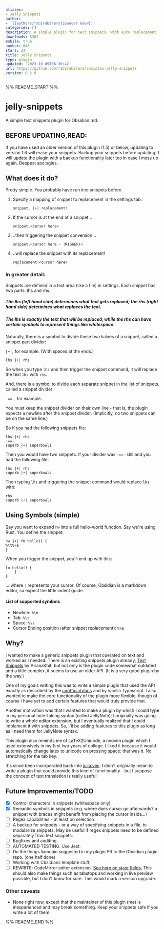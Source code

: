 ```yaml
---
aliases:
- Jelly Snippets
author:
- '[[authors/rabirabirara|Spencer Gouw]]'
categories: []
description: A simple plugin for text snippets, with auto replacement
downloads: 5303
mobile: true
number: 845
stars: 24
title: Jelly Snippets
type: plugin
updated: '2023-10-09T06:30:42'
url: https://github.com/rabirabirara/obsidian-jelly-snippets
version: 0.2.0
---
```


%% README_START %%

# jelly-snippets
A simple text snippets plugin for Obsidian.md.

## BEFORE UPDATING,READ: 

If you have used an older version of this plugin (1.5) or below, updating to version 1.6 will erase your snippets. Backup your snippets before updating; I will update the plugin with a backup functionality later too in case I mess up again. Deepest apologies. 

## What does it do?

Pretty simple. You probably have run into snippets before.

1. Specify a mapping of snippet to replacement in the settings tab.
	
	`snippet. |+| replacement!`
	
2. If the cursor is at the end of a snippet...
	
	`snippet.<cursor here>`
	
3. ..then triggering the snippet conversion...
	
	`snippet.<cursor here - TRIGGER!>`
	
4. ..will replace the snippet with its replacement!
	
	`replacement!<cursor here>`
	
### In greater detail:

Snippets are defined in a text area (like a file) in settings. Each snippet has two parts: lhs and rhs.

##### The lhs (left hand side) determines what text gets replaced; the rhs (right hand side) determines what replaces the text. 

##### The lhs is *exactly* the text that will be replaced, while the rhs can have certain symbols to represent things like whitespace.

Naturally, there is a symbol to divide these two halves of a snippet, called a snippet part divider:

` |+| `, for example. (With spaces at the ends.)

	lhs |+| rhs
	
So when you type `lhs` and then trigger the snippet command, it will replace the text `lhs` with `rhs`.
	
And, there is a symbol to divide each separate snippet in the list of snippets, called a snippet divider:

`-==-`, for example.

You must keep the snippet divider on their own line - that is, the plugin expects a newline after the snippet divider. (Implicitly, no two snippets can be on the same line.)

So if you had the following snippets file:

```
lhs |+| rhs
-==-
superb |+| superbowls
```

Then you would have two snippets. If your divider was `-==-` still and you had the following file:

```
lhs |+| rhs
superb |+| superbowls
```

Then typing `lhs` and triggering the snippet command would replace `lhs` with:

```
rhs
superb |+| superbowls
```

## Using Symbols (simple)

Say you want to expand `hw` into a full hello-world function. Say we're using Rust. You define the snippet:

```
hw |+| fn hello() {
%\t%\e
}
```

When you trigger the snippet, you'll end up with this:

```
fn hello() {
    |
}
```

... where `|` represents your cursor. Of course, Obsidian is a markdown editor, so expect the little indent guide.

#### List of supported symbols

- Newline: `%\n`
- Tab: `%\t`
- Space: `%\s`
- Cursor Ending position (after snippet replacement): `%\e`

## Why?

I wanted to make a generic snippets plugin that operated on text and worked as I needed. There is an existing snippets plugin already, [Text Snippets](https://github.com/ArianaKhit/text-snippets-obsidian) by ArianaKhit, but not only is the plugin code somewhat outdated and a little complex, it seems to use an older API. (It is a very good plugin by the way.)

One of my goals writing this was to write a simple plugin that used the API exactly as described by the [unofficial docs](https://marcus.se.net/obsidian-plugin-docs/) and by vanilla Typescript. I also wanted to make the core functionality of the plugin more flexible, though of course I have yet to add certain features that would truly provide that.

Another motivation was that I wanted to make a plugin by which I could type in my personal note-taking syntax (called JellyNote); I originally was going to write a whole editor extension, but I eventually realized that I could implement it with snippets. So, I'll be adding features to this plugin as long as I need them for JellyNote syntax.

This plugin also reminds me of LaTeX2Unicode, a neovim plugin which I used extensively in my first two years of college. I liked it because it would automatically change latex to unicode on pressing space; that was it. No stretching for the tab key. 

It's since been incorporated back into [julia.vim](https://github.com/JuliaEditorSupport/julia-vim). I didn't originally mean to write a plugin that could provide this kind of functionality - but I suppose the concept of text translation is really useful!

## Future Improvements/TODO

- [x] Control characters in snippets (whitespace only)
- [x] Semantic symbols in snippets (e.g. where does cursor go afterwards? a snippet with braces might benefit from placing the cursor inside...)
- [ ] Regex capabilities - at least on selection.
- [ ] A backup for snippets - or a way of specifying snippets in a file, to modularize snippets. May be useful if regex snippets need to be defined separately from text snippets.
- [ ] Bugfixes and auditing.
- [ ] AUTOMATED TESTING. Use Jest.
- [ ] Do the things liamcain suggested in my plugin PR to the Obsidian plugin repo. (one half done)
- [ ] Working with Obsidians template stuff.
- [ ] REWRITE: CodeMirror editor extension. [See here on state fields.](https://docs.obsidian.md/Plugins/Editor/State+fields) This should also make things such as tabstops and working in live preview possible, but I don't know for sure. This would mark a version upgrade.
      
### Other caveats

- None right now, except that the maintainer of this plugin (me) is inexperienced and may break something. Keep your snippets safe if you write a lot of them. 


%% README_END %%